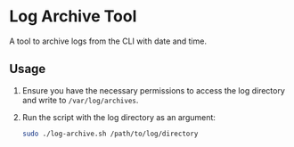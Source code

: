 # Log Archive Tool

A tool to archive logs from the CLI with date and time.

## Usage

1. Ensure you have the necessary permissions to access the log directory and write to `/var/log/archives`.
2. Run the script with the log directory as an argument:

   ```bash
   sudo ./log-archive.sh /path/to/log/directory 

